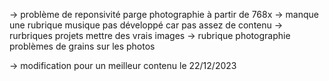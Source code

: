 -> problème de reponsivité parge photographie à  partir de 768x 
-> manque une rubrique musique pas développé car pas assez de contenu
-> rurbriques projets mettre des vrais images 
-> rubrique photographie problèmes de grains sur les photos



-> modification pour un meilleur contenu le 22/12/2023